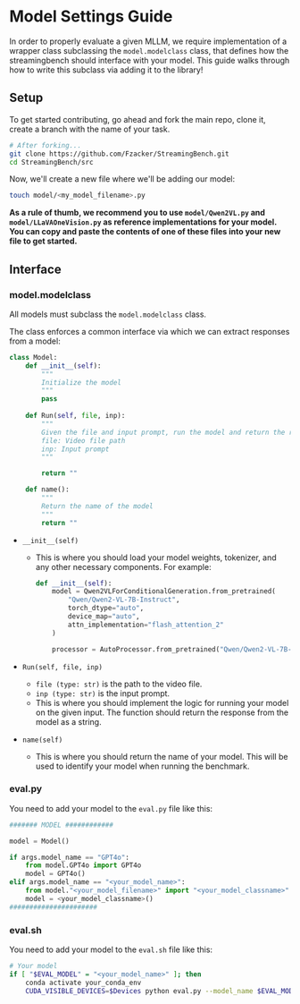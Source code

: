 # Model Settings Guide
In order to properly evaluate a given MLLM, we require implementation of a wrapper class subclassing the `model.modelclass` class, that defines how the streamingbench should interface with your model. This guide walks through how to write this subclass via adding it to the library!

## Setup

To get started contributing, go ahead and fork the main repo, clone it, create a branch with the name of your task.

```sh
# After forking...
git clone https://github.com/Fzacker/StreamingBench.git
cd StreamingBench/src
```

Now, we'll create a new file where we'll be adding our model:

```sh
touch model/<my_model_filename>.py
```

**As a rule of thumb, we recommend you to use `model/Qwen2VL.py` and `model/LLaVAOneVision.py` as reference implementations for your model. You can copy and paste the contents of one of these files into your new file to get started.**

## Interface

### model.modelclass

All models must subclass the `model.modelclass` class.

The class enforces a common interface via which we can extract responses from a model:

```python
class Model:
    def __init__(self):
        """
        Initialize the model
        """
        pass
    
    def Run(self, file, inp):
        """
        Given the file and input prompt, run the model and return the response
        file: Video file path
        inp: Input prompt
        """

        return ""

    def name():
        """
        Return the name of the model
        """
        return ""
```
- `__init__(self)`
  - This is where you should load your model weights, tokenizer, and any other necessary components. For example:
    ```python
    def __init__(self):
        model = Qwen2VLForConditionalGeneration.from_pretrained(
            "Qwen/Qwen2-VL-7B-Instruct", 
            torch_dtype="auto", 
            device_map="auto", 
            attn_implementation="flash_attention_2"
        )

        processor = AutoProcessor.from_pretrained("Qwen/Qwen2-VL-7B-Instruct")
    ```

- `Run(self, file, inp)`
  - `file (type: str)` is the path to the video file.
  - `inp (type: str)` is the input prompt.
  - This is where you should implement the logic for running your model on the given input. The function should return the response from the model as a string.

- `name(self)`
  - This is where you should return the name of your model. This will be used to identify your model when running the benchmark.
  
### eval.py
You need to add your model to the `eval.py` file like this:
```python
####### MODEL ############

model = Model()

if args.model_name == "GPT4o":
    from model.GPT4o import GPT4o
    model = GPT4o()
elif args.model_name == "<your_model_name>":
    from model."<your_model_filename>" import "<your_model_classname>"
    model = <your_model_classname>()
######################
```

### eval.sh
You need to add your model to the `eval.sh` file like this:
```sh
# Your model
if [ "$EVAL_MODEL" = "<your_model_name>" ]; then
    conda activate your_conda_env
    CUDA_VISIBLE_DEVICES=$Devices python eval.py --model_name $EVAL_MODEL --benchmark_name $BENCHMARK --data_file $DATA_FILE --output_file $OUTPUT_FILE
```

